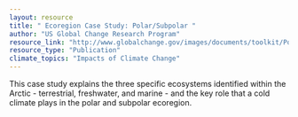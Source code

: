 ```yaml
---
layout: resource
title: " Ecoregion Case Study: Polar/Subpolar "
author: "US Global Change Research Program"
resource_link: "http://www.globalchange.gov/images/documents/toolkit/Polar_Subpolar/Case_Study/P..."
resource_type: "Publication"
climate_topics: "Impacts of Climate Change"
---
```


This case study explains the three specific ecosystems identified within the Arctic - terrestrial, freshwater, and marine - and the key role that a cold climate plays in the polar and subpolar ecoregion.
